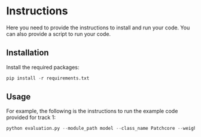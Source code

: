 # Instructions

Here you need to provide the instructions to install and run your code.
You can also provide a script to run your code.

## Installation

Install the required packages:

```python
pip install -r requirements.txt
```

## Usage

For example, the following is the instructions to run the example code
provided for track 1:

```python
python evaluation.py --module_path model --class_name Patchcore --weights_path /path/to/weights.pth
```
